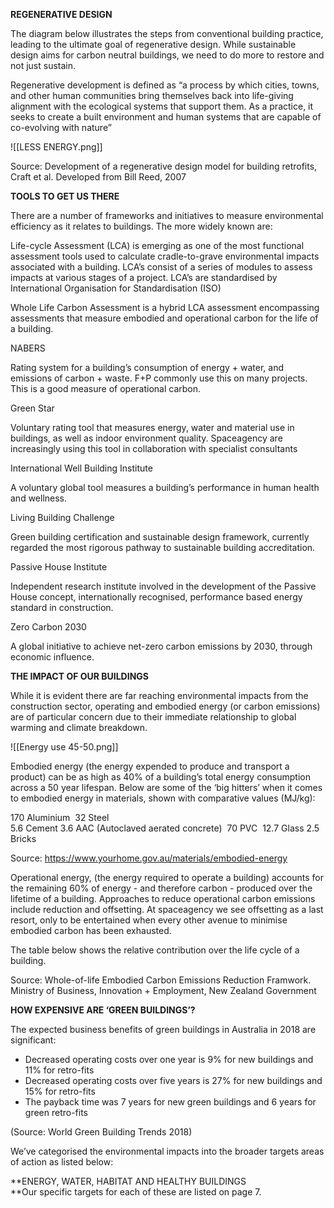 
**REGENERATIVE DESIGN**

The diagram below illustrates the steps from conventional building practice, leading to the ultimate goal of regenerative design. While sustainable design aims for carbon neutral buildings, we need to do more to restore and not just sustain.

Regenerative development is defined as “a process by which cities, towns, and other human communities bring themselves back into life-giving alignment with the ecological systems that support them. As a practice, it seeks to create a built environment and human systems that are capable of co-evolving with nature”

![[LESS ENERGY.png]]

Source: Development of a regenerative design model for building retrofits, Craft et al. Developed from Bill Reed, 2007
 

**TOOLS TO GET US THERE**

There are a number of frameworks and initiatives to measure environmental efficiency as it relates to buildings. The more widely known are:

Life-cycle Assessment (LCA) is emerging as one of the most functional assessment tools used to calculate cradle-to-grave environmental impacts associated with a building. LCA’s consist of a series of modules to assess impacts at various stages of a project. LCA’s are standardised by International Organisation for Standardisation (ISO) 

Whole Life Carbon Assessment is a hybrid LCA assessment encompassing assessments that measure embodied and operational carbon for the life of a building.

NABERS

Rating system for a building’s consumption of energy + water, and emissions of carbon + waste. F+P commonly use this on many projects. This is a good measure of operational carbon.

Green Star

Voluntary rating tool that measures energy, water and material use in buildings, as well as indoor environment quality. Spaceagency are increasingly using this tool in collaboration with specialist consultants

International Well Building Institute

A voluntary global tool measures a building’s performance in human health and wellness. 

Living Building Challenge

Green building certification and sustainable design framework, currently regarded the most rigorous pathway to sustainable building accreditation.

Passive House Institute

Independent research institute involved in the development of the Passive House concept, internationally recognised, performance based energy standard in construction.

Zero Carbon 2030

A global initiative to achieve net-zero carbon emissions by 2030, through economic influence.

**THE IMPACT OF OUR BUILDINGS**

While it is evident there are far reaching environmental impacts from the construction sector, operating and embodied energy (or carbon emissions) are of particular concern due to their immediate relationship to global warming and climate breakdown.
  
![[Energy use 45-50.png]]
  

Embodied energy (the energy expended to produce and transport a product) can be as high as 40% of a building’s total energy consumption across a 50 year lifespan. Below are some of the ‘big hitters’ when it comes to embodied energy in materials, shown with comparative values (MJ/kg):

170 Aluminium 
32 Steel  
5.6 Cement
3.6 AAC (Autoclaved aerated concrete) 
70 PVC 
12.7 Glass
2.5 Bricks

Source: https://www.yourhome.gov.au/materials/embodied-energy

Operational energy, (the energy required to operate a building) accounts for the remaining 60% of energy - and therefore carbon - produced over the lifetime of a building. Approaches to reduce operational carbon emissions include reduction and offsetting. At spaceagency we see offsetting as a last resort, only to be entertained when every other avenue to minimise embodied carbon has been exhausted.

The table below shows the relative contribution over the life cycle of a building. 

  

  

  

Source: Whole-of-life Embodied Carbon Emissions Reduction Framwork. Ministry of Business, Innovation + Employment, New Zealand Government

  

  

  

**HOW EXPENSIVE ARE ‘GREEN BUILDINGS’?**

The expected business benefits of green buildings in Australia in 2018 are significant:

-   Decreased operating costs over one year is 9% for new buildings and 11% for retro-fits
-   Decreased operating costs over five years is 27% for new buildings and 15% for retro-fits
-   The payback time was 7 years for new green buildings and 6 years for green retro-fits

(Source: World Green Building Trends 2018)

  

We’ve categorised the environmental impacts into the broader targets areas of action as listed below:

**ENERGY, WATER, HABITAT AND HEALTHY BUILDINGS  
**Our specific targets for each of these are listed on page 7.